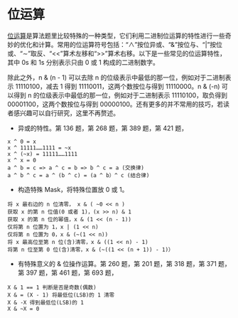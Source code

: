 # 位运算

<u>位运算</u>是算法题里比较特殊的一种类型，它们利用二进制位运算的特性进行一些奇妙的优化和计算。常用的位运算符号包括：“∧”按位异或、“&”按位与、“|”按位或、“∼”取反、“<<”算术左移和“>>”算术右移。以下是一些常见的位运算特性，其中 0s 和 1s 分别表示只由 0 或 1 构成的二进制数字。

除此之外，n & (n - 1) 可以去除 n 的位级表示中最低的那一位，例如对于二进制表示 11110100，减去 1 得到 11110011，这两个数按位与得到 11110000。n & (-n) 可以得到 n 的位级表示中最低的那一位，例如对于二进制表示 11110100，取负得到 00001100，这两个数按位与得到 00000100。还有更多的并不常用的技巧，若读者感兴趣可以自行研究，这里不再赘述。

- 异或的特性。第 136 题，第 268 题，第 389 题，第 421 题，
```
x ^ 0 = x
x ^ 11111……1111 = ~x
x ^ (~x) = 11111……1111
x ^ x = 0
a ^ b = c => a ^ c = b => b ^ c = a (交换律)
a ^ b ^ c = a ^ (b ^ c) = (a ^ b）^ c (结合律)
```
- 构造特殊 Mask，将特殊位置放 0 或 1。
```
将 x 最右边的 n 位清零， x & ( ~0 << n )
获取 x 的第 n 位值(0 或者 1)，(x >> n) & 1
获取 x 的第 n 位的幂值，x & (1 << (n - 1))
仅将第 n 位置为 1，x | (1 << n)
仅将第 n 位置为 0，x & (~(1 << n))
将 x 最⾼位⾄第 n 位(含)清零，x & ((1 << n) - 1)
将第 n 位⾄第 0 位(含)清零，x & (~((1 << (n + 1)) - 1)）
```
- 有特殊意义的 & 位操作运算。第 260 题，第 201 题，第 318 题，第 371 题，第 397 题，第 461 题，第 693 题，
```
X & 1 == 1 判断是否是奇数(偶数)
X & = (X - 1) 将最低位(LSB)的 1 清零
X & -X 得到最低位(LSB)的 1
X & ~X = 0
```
